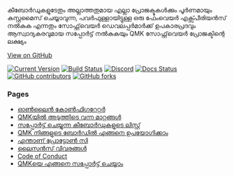 കീബോർഡുകളുടേതും അല്ലാത്തതുമായ എല്ലാ പ്രോജക്ടുകൾക്കും പൂർണമായും കസ്റ്റമൈസ് ചെയ്യാവുന്ന, പവർഫുള്ളായിട്ടുള്ള ഒരു ഫേംവെയർ എക്സ്പീരിയൻസ് നൽകുക എന്നതും സോഫ്റ്റ്‌വെയർ ഡെവലപ്പർമാർക്ക് ഉപകാരപ്രദവും ആസ്വാദ്യകരവുമായ സപ്പോർട്ട് നൽകുകയും QMK സോഫ്റ്റ്‌വെയർ പ്രോജക്ടിന്റെ ലക്ഷ്യം

[View on <i class="fa fa-github" aria-hidden="true"></i> GitHub](https://github.com/qmk/qmk_firmware)

[![Current Version](https://img.shields.io/github/tag/qmk/qmk_firmware.svg)](https://github.com/qmk/qmk_firmware/tags)
[![Build Status](https://travis-ci.org/qmk/qmk_firmware.svg?branch=master)](https://travis-ci.org/qmk/qmk_firmware)
[![Discord](https://img.shields.io/discord/440868230475677696.svg)](https://discord.gg/Uq7gcHh)
[![Docs Status](https://img.shields.io/badge/docs-ready-orange.svg)](https://docs.qmk.fm)
[![GitHub contributors](https://img.shields.io/github/contributors/qmk/qmk_firmware.svg)](https://github.com/qmk/qmk_firmware/pulse/monthly)
[![GitHub forks](https://img.shields.io/github/forks/qmk/qmk_firmware.svg?style=social&label=Fork)](https://github.com/qmk/qmk_firmware/)

### Pages

* [ഓൺലൈൻ കോൺഫിഗറേറ്റർ](https://config.qmk.fm)
* [QMKയിൽ അടുത്തിടെ വന്ന മാറ്റങ്ങൾ](/ml/changes/)
* [സപ്പോർട്ട് ചെയ്യുന്ന കീബോർഡുകളുടെ ലിസ്റ്റ്](/keyboards/)
* [QMK നിങ്ങളുടെ ബോർഡിൽ  എങ്ങനെ ഉപയോഗിക്കാം](/powered/)
* [എന്താണ് പ്രോട്ടോൺ സി](/proton-c/)
* [ലൈസൻസ് വിവരങ്ങൾ](/license/)
* [Code of Conduct](/coc/)
* [QMKയെ എങ്ങനെ സപ്പോർട്ട് ചെയ്യാം](/support/)
